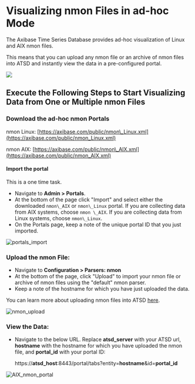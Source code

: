 # Visualizing nmon Files in ad-hoc Mode

The Axibase Time Series Database provides ad-hoc visualization of Linux and AIX nmon files.

This means that you can upload any nmon file or an archive of nmon files into ATSD and instantly view the data in a pre-configured portal.

![](resources/nmon_adhoc_process.gif)

## Execute the Following Steps to Start Visualizing Data from One or Multiple nmon Files

### Download the ad-hoc nmon Portals

nmon Linux:
[https://axibase.com/public/nmon\_Linux.xml](https://axibase.com/public/nmon_Linux.xml)

nmon AIX:
[https://axibase.com/public/nmon\_AIX.xml](https://axibase.com/public/nmon_AIX.xml)

#### Import the portal

This is a one time task.

- Navigate to **Admin > Portals**.
- At the bottom of the page click "Import" and select either the downloaded `nmon\_AIX` or `nmon\_Linux` portal. If you are collecting data from AIX systems, choose `nmon \_AIX`. If you are collecting data from Linux systems, choose `nmon\_Linux`.
- On the Portals page, keep a note of the unique portal ID that you just imported.

![portals\_import](resources/portals_import.png)

###  Upload the nmon File:

- Navigate to **Configuration > Parsers: nmon**
- At the bottom of the page, click "Upload" to import your nmon file or archive of nmon files using the "default" nmon parser.
- Keep a note of the hostname for which you have just uploaded the data.

You can learn more about uploading nmon files into ATSD
[here](http://axibase.com/products/axibase-time-series-database/writing-data/nmon/file-upload/).

![](resources/nmon_upload1.png "nmon_upload")

### View the Data:

-   Navigate to the below URL. Replace **atsd\_server** with your ATSD url, **hostname** with the hostname for which you have uploaded the nmon file, and **portal\_id** with your portal ID:

    https://**atsd\_host**:8443/portal/tabs?entity=**hostname**&id=**portal\_id**

![](resources/AIX_nmon_portal1.png "AIX_nmon_portal")
